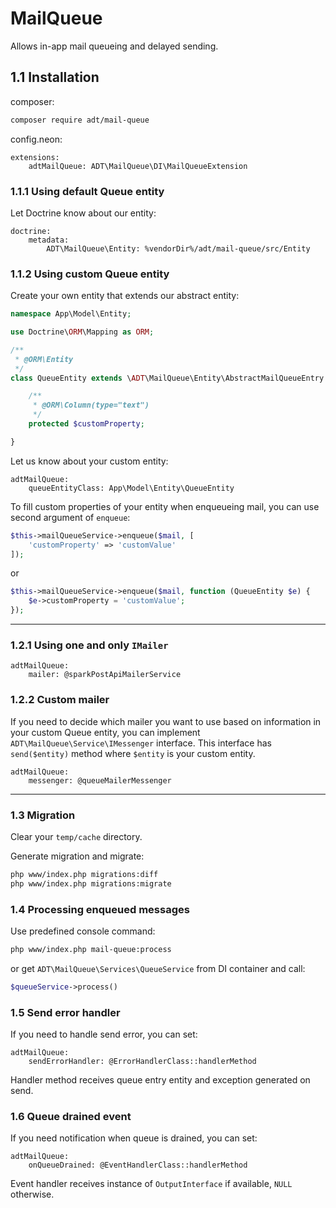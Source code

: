 # MailQueue

Allows in-app mail queueing and delayed sending.

## 1.1 Installation

composer:
```bash
composer require adt/mail-queue
```

config.neon:
```neon
extensions:
	adtMailQueue: ADT\MailQueue\DI\MailQueueExtension
```

### 1.1.1 Using default Queue entity

Let Doctrine know about our entity:
```neon
doctrine:
	metadata:
		ADT\MailQueue\Entity: %vendorDir%/adt/mail-queue/src/Entity
```

### 1.1.2 Using custom Queue entity

Create your own entity that extends our abstract entity:
```php
namespace App\Model\Entity;

use Doctrine\ORM\Mapping as ORM;

/**
 * @ORM\Entity
 */
class QueueEntity extends \ADT\MailQueue\Entity\AbstractMailQueueEntry {

	/**
	 * @ORM\Column(type="text")
	 */
	protected $customProperty;

}
```

Let us know about your custom entity:
```neon
adtMailQueue:
	queueEntityClass: App\Model\Entity\QueueEntity
```

To fill custom properties of your entity when enqueueing mail,
you can use second argument of `enqueue`:
```php
$this->mailQueueService->enqueue($mail, [
	'customProperty' => 'customValue'
]);
```

or

```php
$this->mailQueueService->enqueue($mail, function (QueueEntity $e) {
	$e->customProperty = 'customValue';
});
```

---

### 1.2.1 Using one and only `IMailer`

```neon
adtMailQueue:
	mailer: @sparkPostApiMailerService
```

### 1.2.2 Custom mailer

If you need to decide which mailer you want to use based on information
in your custom Queue entity, you can implement `ADT\MailQueue\Service\IMessenger`
interface. This interface has `send($entity)` method where `$entity` is your custom entity.

```neon
adtMailQueue:
	messenger: @queueMailerMessenger
```

---

### 1.3 Migration

Clear your `temp/cache` directory.

Generate migration and migrate:
```bash
php www/index.php migrations:diff
php www/index.php migrations:migrate
```

### 1.4 Processing enqueued messages

Use predefined console command:
```bash
php www/index.php mail-queue:process
```

or get `ADT\MailQueue\Services\QueueService` from DI container and call:
```php
$queueService->process()
```

### 1.5 Send error handler

If you need to handle send error, you can set:
```neon
adtMailQueue:
	sendErrorHandler: @ErrorHandlerClass::handlerMethod
```

Handler method receives queue entry entity and exception generated on send.

### 1.6 Queue drained event

If you need notification when queue is drained, you can set:
```neon
adtMailQueue:
	onQueueDrained: @EventHandlerClass::handlerMethod
```

Event handler receives instance of `OutputInterface` if available, `NULL` otherwise.